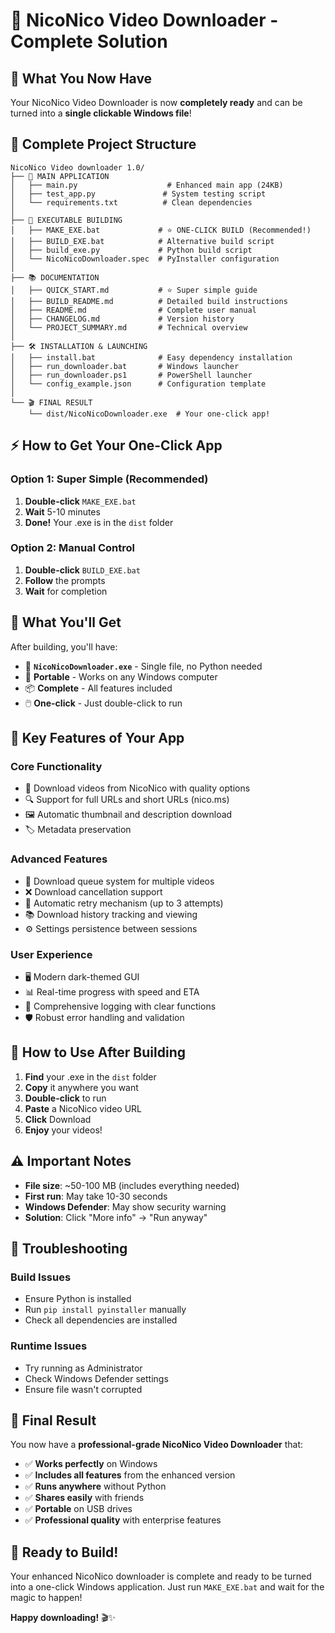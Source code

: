 # 🎉 NicoNico Video Downloader - Complete Solution

## 🚀 **What You Now Have**

Your NicoNico Video Downloader is now **completely ready** and can be turned into a **single clickable Windows file**!

## 📁 **Complete Project Structure**

```
NicoNico Video downloader 1.0/
├── 🎯 MAIN APPLICATION
│   ├── main.py                    # Enhanced main app (24KB)
│   ├── test_app.py               # System testing script
│   └── requirements.txt          # Clean dependencies
│
├── 🚀 EXECUTABLE BUILDING
│   ├── MAKE_EXE.bat             # ⭐ ONE-CLICK BUILD (Recommended!)
│   ├── BUILD_EXE.bat            # Alternative build script
│   ├── build_exe.py             # Python build script
│   └── NicoNicoDownloader.spec  # PyInstaller configuration
│
├── 📚 DOCUMENTATION
│   ├── QUICK_START.md           # ⭐ Super simple guide
│   ├── BUILD_README.md          # Detailed build instructions
│   ├── README.md                # Complete user manual
│   ├── CHANGELOG.md             # Version history
│   └── PROJECT_SUMMARY.md       # Technical overview
│
├── 🛠️ INSTALLATION & LAUNCHING
│   ├── install.bat              # Easy dependency installation
│   ├── run_downloader.bat       # Windows launcher
│   ├── run_downloader.ps1       # PowerShell launcher
│   └── config_example.json      # Configuration template
│
└── 🎬 FINAL RESULT
    └── dist/NicoNicoDownloader.exe  # Your one-click app!
```

## ⚡ **How to Get Your One-Click App**

### **Option 1: Super Simple (Recommended)**
1. **Double-click** `MAKE_EXE.bat`
2. **Wait** 5-10 minutes
3. **Done!** Your .exe is in the `dist` folder

### **Option 2: Manual Control**
1. **Double-click** `BUILD_EXE.bat`
2. **Follow** the prompts
3. **Wait** for completion

## 🎯 **What You'll Get**

After building, you'll have:
- 📁 **`NicoNicoDownloader.exe`** - Single file, no Python needed
- 🚫 **Portable** - Works on any Windows computer
- 📦 **Complete** - All features included
- 🖱️ **One-click** - Just double-click to run

## 🌟 **Key Features of Your App**

### **Core Functionality**
- 🎥 Download videos from NicoNico with quality options
- 🔍 Support for full URLs and short URLs (nico.ms)
- 🖼️ Automatic thumbnail and description download
- 🏷️ Metadata preservation

### **Advanced Features**
- 🔄 Download queue system for multiple videos
- ❌ Download cancellation support
- 🔁 Automatic retry mechanism (up to 3 attempts)
- 📚 Download history tracking and viewing
- ⚙️ Settings persistence between sessions

### **User Experience**
- 🖥️ Modern dark-themed GUI
- 📊 Real-time progress with speed and ETA
- 📝 Comprehensive logging with clear functions
- 🛡️ Robust error handling and validation

## 📱 **How to Use After Building**

1. **Find** your .exe in the `dist` folder
2. **Copy** it anywhere you want
3. **Double-click** to run
4. **Paste** a NicoNico video URL
5. **Click** Download
6. **Enjoy** your videos!

## ⚠️ **Important Notes**

- **File size**: ~50-100 MB (includes everything needed)
- **First run**: May take 10-30 seconds
- **Windows Defender**: May show security warning
- **Solution**: Click "More info" → "Run anyway"

## 🔧 **Troubleshooting**

### **Build Issues**
- Ensure Python is installed
- Run `pip install pyinstaller` manually
- Check all dependencies are installed

### **Runtime Issues**
- Try running as Administrator
- Check Windows Defender settings
- Ensure file wasn't corrupted

## 🎉 **Final Result**

You now have a **professional-grade NicoNico Video Downloader** that:
- ✅ **Works perfectly** on Windows
- ✅ **Includes all features** from the enhanced version
- ✅ **Runs anywhere** without Python
- ✅ **Shares easily** with friends
- ✅ **Portable** on USB drives
- ✅ **Professional quality** with enterprise features

## 🚀 **Ready to Build!**

Your enhanced NicoNico downloader is complete and ready to be turned into a one-click Windows application. Just run `MAKE_EXE.bat` and wait for the magic to happen!

**Happy downloading!** 🎬✨
